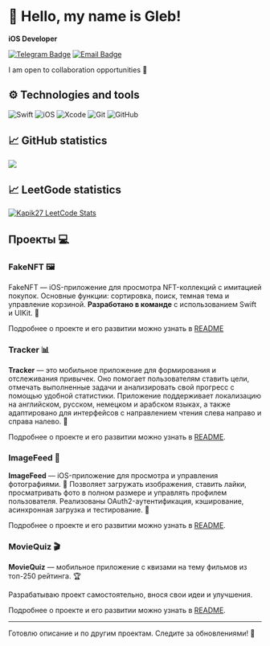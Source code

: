 # 👋 Hello, my name is Gleb!



**iOS Developer**

[![Telegram Badge](https://img.shields.io/badge/-@GKapik-26A5E4?style=flat&logo=Telegram&logoColor=white)](https://t.me/GKapik)
[![Email Badge](https://img.shields.io/badge/-nimimk19@yandex.ru-ff8300?style=flat&logo=mailboxdotorg&logoColor=white)](mailto:nimimk19@yandex.ru)

I am open to collaboration opportunities 🤝

## ⚙️ Technologies and tools

![Swift](https://img.shields.io/badge/-Swift-FA7343?style=flat&logo=Swift&logoColor=white)
![iOS](https://img.shields.io/badge/-iOS-000000?style=flat&logo=Apple&logoColor=white)
![Xcode](https://img.shields.io/badge/-Xcode-1575F9?style=flat&logo=Xcode&logoColor=white)
![Git](https://img.shields.io/badge/-Git-F05032?style=flat&logo=Git&logoColor=white)
![GitHub](https://img.shields.io/badge/-GitHub-181717?style=flat&logo=GitHub&logoColor=white)

## 📈 GitHub statistics

<picture>
  <source 
    srcset="https://github-readme-stats.vercel.app/api?username=GlebInCode&show_icons=true&theme=dark&hide_border=true&bg_color=00000000"
    media="(prefers-color-scheme: dark)"
  />
  <source
    srcset="https://github-readme-stats.vercel.app/api?username=GlebInCode&show_icons=true&theme=default&hide_border=true&bg_color=00000000"
    media="(prefers-color-scheme: light), (prefers-color-scheme: no-preference)"
  />
  <img src="https://github-readme-stats.vercel.app/api?username=GlebInCode&show_icons=true&hide_border=true&bg_color=00000000" />
</picture>

## 📈 LeetGode statistics
<a href="https://leetcode.com/u/Kapik27/" target="_blank">
  <picture>
    <source 
      srcset="https://leetcode-stats.vercel.app/api?username=Kapik27&theme=Dark" 
      media="(prefers-color-scheme: dark)" 
    />
    <source 
      srcset="https://leetcode-stats.vercel.app/api?username=Kapik27&theme=Light" 
      media="(prefers-color-scheme: light), (prefers-color-scheme: no-preference)" 
    />
    <img 
      src="https://leetcode-stats.vercel.app/api?username=Kapik27&theme=Light" 
      alt="Kapik27 LeetCode Stats" 
    />
  </picture>
</a>

## Проекты 💻

### FakeNFT 🖼️  

FakeNFT — iOS-приложение для просмотра NFT-коллекций с имитацией покупок. Основные функции: сортировка, поиск, темная тема и управление корзиной. **Разработано в команде** с использованием Swift и UIKit. 🚀  

Подробнее о проекте и его развитии можно узнать в [README](https://github.com/GlebInCode/CryptoGallery/tree/develop)

### Tracker 📊

**Tracker** — это мобильное приложение для формирования и отслеживания привычек. Оно помогает пользователям ставить цели, отмечать выполненные задачи и анализировать свой прогресс с помощью удобной статистики. Приложение поддерживает локализацию на английском, русском, немецком и арабском языках, а также адаптировано для интерфейсов с направлением чтения слева направо и справа налево. 🚀

Подробнее о проекте и его развитии можно узнать в [README](https://github.com/GlebInCode/Tracker).

### ImageFeed 📸

**ImageFeed** — iOS-приложение для просмотра и управления фотографиями. 📸 Позволяет загружать изображения, ставить лайки, просматривать фото в полном размере и управлять профилем пользователя. Реализованы OAuth2-аутентификация, кэширование, асинхронная загрузка и тестирование. 🚀

Подробнее о проекте и его развитии можно узнать в [README](https://github.com/GlebInCode/ImageFeed).

### MovieQuiz 🎬

**MovieQuiz** — мобильное приложение с квизами на тему фильмов из топ-250 рейтинга. 🏆

Разрабатываю проект самостоятельно, внося свои идеи и улучшения.

Подробнее о проекте и его развитии можно узнать в [README](https://github.com/GlebInCode/MovieQuiz-ios).

---

Готовлю описание и по другим проектам. Следите за обновлениями! 🚀
